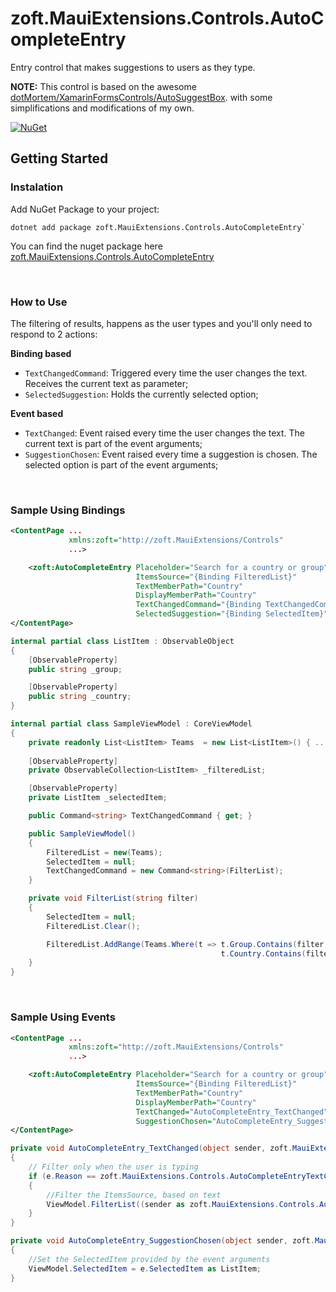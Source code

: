 # zoft.MauiExtensions.Controls.AutoCompleteEntry

Entry control that makes suggestions to users as they type.

**NOTE:** This control is based on the awesome [dotMortem/XamarinFormsControls/AutoSuggestBox](https://github.com/dotMorten/XamarinFormsControls/tree/main/AutoSuggestBox). with some simplifications and modifications of my own.

[![NuGet](https://img.shields.io/nuget/v/zoft.MauiExtensions.Controls.AutoCompleteEntry.svg)](https://www.nuget.org/packages/zoft.MauiExtensions.Controls.AutoCompleteEntry/)

## Getting Started

### Instalation

Add NuGet Package to your project: 
```
dotnet add package zoft.MauiExtensions.Controls.AutoCompleteEntry`
```
You can find the nuget package here [zoft.MauiExtensions.Controls.AutoCompleteEntry](https://www.nuget.org/packages/zoft.MauiExtensions.Controls.AutoCompleteEntry/)

<br/>

### How to Use

The filtering of results, happens as the user types and you'll only need to respond to 2 actions:

**Binding based**
- `TextChangedCommand`: Triggered every time the user changes the text. Receives the current text as parameter;
- `SelectedSuggestion`: Holds the currently selected option;

**Event based**
- `TextChanged`: Event raised every time the user changes the text. The current text is part of the event arguments;
- `SuggestionChosen`: Event raised every time a suggestion is chosen. The selected option is part of the event arguments;

<br/>

### Sample Using Bindings

```xml
<ContentPage ...
             xmlns:zoft="http://zoft.MauiExtensions/Controls"
             ...>

    <zoft:AutoCompleteEntry Placeholder="Search for a country or group"
                            ItemsSource="{Binding FilteredList}"
                            TextMemberPath="Country"
                            DisplayMemberPath="Country"
                            TextChangedCommand="{Binding TextChangedCommand}"
                            SelectedSuggestion="{Binding SelectedItem}"/>
</ContentPage>

```
```csharp
internal partial class ListItem : ObservableObject
{
    [ObservableProperty]
    public string _group;

    [ObservableProperty]
    public string _country;
}

internal partial class SampleViewModel : CoreViewModel
{
    private readonly List<ListItem> Teams  = new List<ListItem>() { ... }
    
    [ObservableProperty]
    private ObservableCollection<ListItem> _filteredList;

    [ObservableProperty]
    private ListItem _selectedItem;

    public Command<string> TextChangedCommand { get; }

    public SampleViewModel()
    {
        FilteredList = new(Teams);
        SelectedItem = null;
        TextChangedCommand = new Command<string>(FilterList);
    }

    private void FilterList(string filter)
    {
        SelectedItem = null;
        FilteredList.Clear();

        FilteredList.AddRange(Teams.Where(t => t.Group.Contains(filter, StringComparison.CurrentCultureIgnoreCase) ||
                                               t.Country.Contains(filter, StringComparison.CurrentCultureIgnoreCase)));
    }
}
```


<br/>

### Sample Using Events

```xml
<ContentPage ...
             xmlns:zoft="http://zoft.MauiExtensions/Controls"
             ...>

    <zoft:AutoCompleteEntry Placeholder="Search for a country or group"
                            ItemsSource="{Binding FilteredList}"
                            TextMemberPath="Country"
                            DisplayMemberPath="Country"
                            TextChanged="AutoCompleteEntry_TextChanged"
                            SuggestionChosen="AutoCompleteEntry_SuggestionChosen"/>
</ContentPage>

```
```csharp
private void AutoCompleteEntry_TextChanged(object sender, zoft.MauiExtensions.Controls.AutoCompleteEntryTextChangedEventArgs e)
{
    // Filter only when the user is typing
    if (e.Reason == zoft.MauiExtensions.Controls.AutoCompleteEntryTextChangeReason.UserInput)
    {
        //Filter the ItemsSource, based on text
        ViewModel.FilterList((sender as zoft.MauiExtensions.Controls.AutoCompleteEntry).Text);
    }
}

private void AutoCompleteEntry_SuggestionChosen(object sender, zoft.MauiExtensions.Controls.AutoCompleteEntrySuggestionChosenEventArgs e)
{
    //Set the SelectedItem provided by the event arguments
    ViewModel.SelectedItem = e.SelectedItem as ListItem;
}
```